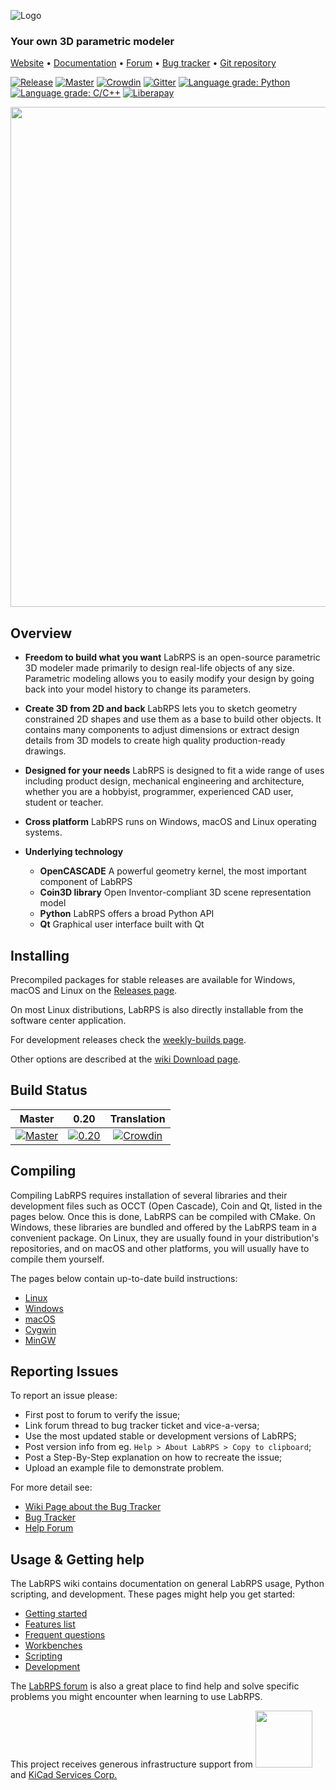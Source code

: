 ![Logo](https://www.labrpsweb.org/images/logo.png)

### Your own 3D parametric modeler

[Website](https://www.labrpsweb.org) • 
[Documentation](https://wiki.labrpsweb.org) •
[Forum](https://forum.labrpsweb.org/) •
[Bug tracker](https://www.labrpsweb.org/tracker/) •
[Git repository](https://github.com/LabRPS/LabRPS)


[![Release](https://img.shields.io/github/release/labrps/labrps.svg)](https://github.com/labrps/labrps/releases/latest) [![Master][labrps-master-status]][gitlab-branch-master] [![Crowdin](https://d322cqt584bo4o.cloudfront.net/labrps/localized.svg)](https://crowdin.com/project/labrps) [![Gitter](https://img.shields.io/gitter/room/labrps/labrps.svg)](https://gitter.im/labrps/labrps?utm_source=badge&utm_medium=badge&utm_campaign=pr-badge&utm_content=badge) [![Language grade: Python](https://img.shields.io/lgtm/grade/python/g/LabRPS/LabRPS.svg?logo=lgtm&logoWidth=18)](https://lgtm.com/projects/g/LabRPS/LabRPS/context:python) [![Language grade: C/C++](https://img.shields.io/lgtm/grade/cpp/g/LabRPS/LabRPS.svg?logo=lgtm&logoWidth=18)](https://lgtm.com/projects/g/LabRPS/LabRPS/context:cpp) [![Liberapay](https://img.shields.io/liberapay/receives/LabRPS.svg?logo=liberapay)](https://liberapay.com/LabRPS)

<img src="https://user-images.githubusercontent.com/1828501/174066870-1692005b-f8d7-43fb-a289-6d2f07f73d7f.png" width="800"/>

Overview
--------

* **Freedom to build what you want**  LabRPS is an open-source parametric 3D 
modeler made primarily to design real-life objects of any size. 
Parametric modeling allows you to easily modify your design by going back into 
your model history to change its parameters. 

* **Create 3D from 2D and back** LabRPS lets you to sketch geometry constrained
 2D shapes and use them as a base to build other objects. 
 It contains many components to adjust dimensions or extract design details from 
 3D models to create high quality production-ready drawings.

* **Designed for your needs** LabRPS is designed to fit a wide range of uses
including product design, mechanical engineering and architecture,
whether you are a hobbyist, programmer, experienced CAD user, student or teacher.

* **Cross platform** LabRPS runs on Windows, macOS and Linux operating systems.

* **Underlying technology**
    * **OpenCASCADE** A powerful geometry kernel, the most important component of LabRPS
    * **Coin3D library** Open Inventor-compliant 3D scene representation model
    * **Python** LabRPS offers a broad Python API
    * **Qt** Graphical user interface built with Qt


Installing
----------

Precompiled packages for stable releases are available for Windows, macOS and Linux on the
[Releases page](https://github.com/LabRPS/LabRPS/releases).

On most Linux distributions, LabRPS is also directly installable from the 
software center application.

For development releases check the [weekly-builds page](https://github.com/LabRPS/LabRPS-Bundle/releases/tag/weekly-builds).

Other options are described at the [wiki Download page](https://wiki.labrpsweb.org/Download).

Build Status
------------

| Master | 0.20 | Translation |
|:------:|:----:|:-----------:|
|[![Master][labrps-master-status]][gitlab-branch-master]|[![0.20][labrps-0.20-status]][gitlab-branch-0.20]|[![Crowdin](https://d322cqt584bo4o.cloudfront.net/labrps/localized.svg)](https://crowdin.com/project/labrps)|

[labrps-0.20-status]: https://gitlab.com/labrps/LabRPS-CI/badges/releases/LabRPS-0-20/pipeline.svg
[labrps-master-status]: https://gitlab.com/labrps/LabRPS-CI/badges/master/pipeline.svg
[gitlab-branch-0.20]: https://gitlab.com/labrps/LabRPS-CI/-/commits/releases/LabRPS-0-20
[gitlab-branch-master]: https://gitlab.com/labrps/LabRPS-CI/-/commits/master
[travis-builds]: https://travis-ci.org/LabRPS/LabRPS/builds

Compiling
---------

Compiling LabRPS requires installation of several libraries and their 
development files such as OCCT (Open Cascade), Coin and Qt, listed in the 
pages below. Once this is done, LabRPS can be compiled with 
CMake. On Windows, these libraries are bundled and offered by the 
LabRPS team in a convenient package. On Linux, they are usually found 
in your distribution's repositories, and on macOS and other platforms, 
you will usually have to compile them yourself.

The pages below contain up-to-date build instructions:

- [Linux](https://wiki.labrpsweb.org/Compile_on_Linux)
- [Windows](https://wiki.labrpsweb.org/Compile_on_Windows)
- [macOS](https://wiki.labrpsweb.org/Compile_on_MacOS)
- [Cygwin](https://wiki.labrpsweb.org/Compile_on_Cygwin)
- [MinGW](https://wiki.labrpsweb.org/Compile_on_MinGW)


Reporting Issues
---------

To report an issue please:
- First post to forum to verify the issue; 
- Link forum thread to bug tracker ticket and vice-a-versa; 
- Use the most updated stable or development versions of LabRPS; 
- Post version info from eg. `Help > About LabRPS > Copy to clipboard`; 
- Post a Step-By-Step explanation on how to recreate the issue; 
- Upload an example file to demonstrate problem. 

For more detail see:
- [Wiki Page about the Bug Tracker](https://wiki.labrpsweb.org/Tracker)
- [Bug Tracker](https://tracker.labrpsweb.org)
- [Help Forum](https://forum.labrpsweb.org/viewforum.php?f=3)


Usage & Getting help
--------------------

The LabRPS wiki contains documentation on 
general LabRPS usage, Python scripting, and development. These 
pages might help you get started:

- [Getting started](https://wiki.labrpsweb.org/Getting_started)
- [Features list](https://wiki.labrpsweb.org/Feature_list)
- [Frequent questions](https://wiki.labrpsweb.org/FAQ/en)
- [Workbenches](https://wiki.labrpsweb.org/Workbenches)
- [Scripting](https://wiki.labrpsweb.org/Power_users_hub)
- [Development](https://wiki.labrpsweb.org/Developer_hub)

The [LabRPS forum](https://forum.labrpsweb.org) is also a great place
to find help and solve specific problems you might encounter when
learning to use LabRPS.


<p>This project receives generous infrastructure support from
  <a href="https://www.digitalocean.com/">
    <img src="https://opensource.nyc3.cdn.digitaloceanspaces.com/attribution/assets/SVG/DO_Logo_horizontal_blue.svg" width="91px">
  </a> and <a href="https://www.kipro-pcb.com/">KiCad Services Corp.</a>
</p>
